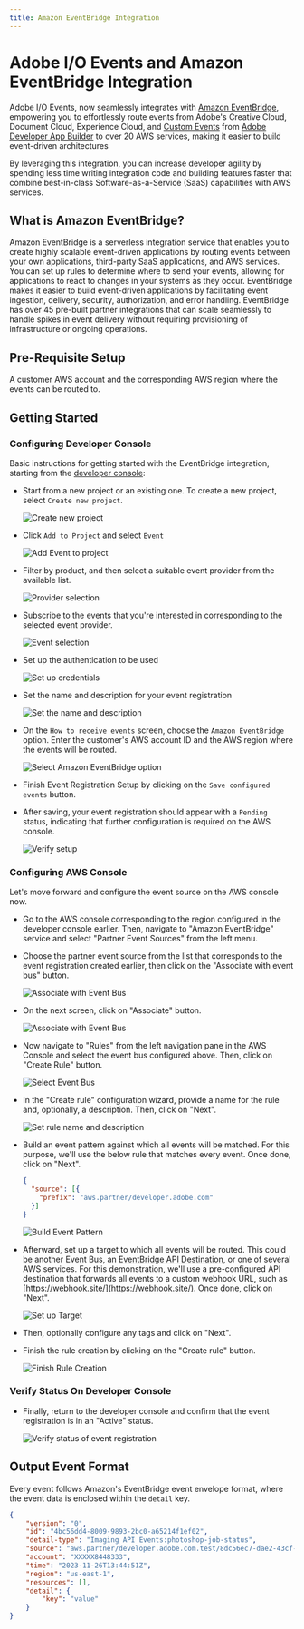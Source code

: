 ```yaml
---
title: Amazon EventBridge Integration
---
```


# Adobe I/O Events and Amazon EventBridge Integration

Adobe I/O Events, now seamlessly integrates with [Amazon EventBridge](https://aws.amazon.com/eventbridge/), empowering you to effortlessly route events from Adobe's Creative Cloud, Document Cloud, Experience Cloud, and [Custom Events](https://developer.adobe.com/events/docs/guides/using/custom_events/) from [Adobe Developer App Builder](https://developer.adobe.com/app-builder/docs/overview/) to over 20 AWS services, making it easier to build event-driven architectures

By leveraging this integration, you can increase developer agility by spending less time writing integration code and building features faster that combine best-in-class Software-as-a-Service (SaaS) capabilities with AWS services.

## What is Amazon EventBridge?

Amazon EventBridge is a serverless integration service that enables you to create highly scalable event-driven applications by routing events between your own applications, third-party SaaS applications, and AWS services. You can set up rules to determine where to send your events, allowing for applications to react to changes in your systems as they occur. EventBridge makes it easier to build event-driven applications by facilitating event ingestion, delivery, security, authorization, and error handling. EventBridge has over 45 pre-built partner integrations that can scale seamlessly to handle spikes in event delivery without requiring provisioning of infrastructure or ongoing operations.

## Pre-Requisite Setup

A customer AWS account and the corresponding AWS region where the events can be routed to.

## Getting Started

### Configuring Developer Console

Basic instructions for getting started with the EventBridge integration, starting from the [developer console](https://developer.adobe.com/console/):

- Start from a new project or an existing one. To create a new project, select `Create new project`.

  ![Create new project](../img/console_create_new_project.png "Quick Start")

- Click `Add to Project` and select `Event`
  
  ![Add Event to project](../img/console_add_event_to_project.png "Add Event to Project")

- Filter by product, and then select a suitable event provider from the available list.

  ![Provider selection](../img/console_provider_selection.png "Select event provider")

- Subscribe to the events that you're interested in corresponding to the selected event provider.

  ![Event selection](../img/console-event-code-selection.png "Select event subscriptions")

- Set up the authentication to be used

  ![Set up credentials](../img/console_select_authentication.png "Set up credentials")

- Set the name and description for your event registration

  ![Set the name and description](../img/console_set_event-reg_name-and-description.png "Set Name and Description")

- On the `How to receive events` screen, choose the `Amazon EventBridge` option. Enter the customer's AWS account ID and the AWS region where the events will be routed.

  ![Select Amazon EventBridge option](../img/console_eventbridge_option_masked.png "Select Amazon EventBridge option")

- Finish Event Registration Setup by clicking on the `Save configured events` button.
- After saving, your event registration should appear with a `Pending` status, indicating that further configuration is required on the AWS console.

  ![Verify setup](../img/console_eventbridge_pending_status_masked.png "Verify setup")

### Configuring AWS Console

Let's move forward and configure the event source on the AWS console now.

- Go to the AWS console corresponding to the region configured in the developer console earlier. Then, navigate to "Amazon EventBridge" service and select "Partner Event Sources" from the left menu.
- Choose the partner event source from the list that corresponds to the event registration created earlier, then click on the "Associate with event bus" button.

  ![Associate with Event Bus](../img/aws_console_associate_with_event_bus_1.png "Associate with Event Bus")

- On the next screen, click on "Associate" button.

  ![Associate with Event Bus](../img/aws_console_associate_with_event_bus_2.png "Associate with Event Bus")
- Now navigate to "Rules" from the left navigation pane in the AWS Console and select the event bus configured above. Then, click on "Create Rule" button.
  
  ![Select Event Bus](../img/aws_console_event_bus_create_rule.png "Select Event Bus")

- In the "Create rule" configuration wizard, provide a name for the rule and, optionally, a description. Then, click on "Next".

  ![Set rule name and description](../img/aws_configure_rule_1.png "Set rule name and description")

- Build an event pattern against which all events will be matched. For this purpose, we'll use the below rule that matches every event. Once done, click on "Next".
  
  ```json
  {
    "source": [{
      "prefix": "aws.partner/developer.adobe.com"
    }]
  }
  ```

  ![Build Event Pattern](../img/aws_configure_rule_2.png "Build Event Pattern")

- Afterward, set up a target to which all events will be routed. This could be another Event Bus, an [EventBridge API Destination](https://docs.aws.amazon.com/eventbridge/latest/userguide/eb-api-destinations.html), or one of several AWS services. For this demonstration, we'll use a pre-configured API destination that forwards all events to a custom webhook URL, such as [https://webhook.site/](https://webhook.site/). Once done, click on "Next".

  ![Set up Target](../img/aws_configure_rule_3.png "Set up Target")

- Then, optionally configure any tags and click on "Next".
- Finish the rule creation by clicking on the "Create rule" button.

  ![Finish Rule Creation](../img/aws_configure_rule_4.png "Finish Rule Creation")

### Verify Status On Developer Console

- Finally, return to the developer console and confirm that the event registration is in an "Active" status.

  ![Verify status of event registration](../img/console_eventbridge_active_status.png "Verify status of event registration")

## Output Event Format

Every event follows Amazon's EventBridge event envelope format, where the event data is enclosed within the `detail` key.

```json
{
    "version": "0",
    "id": "4bc56dd4-8009-9893-2bc0-a65214f1ef02",
    "detail-type": "Imaging API Events:photoshop-job-status",
    "source": "aws.partner/developer.adobe.com.test/8dc56ec7-dae2-43cf-bacf-5ab8fabcabcb",
    "account": "XXXXX8448333",
    "time": "2023-11-26T13:44:51Z",
    "region": "us-east-1",
    "resources": [],
    "detail": {
        "key": "value"
    }
}
```
